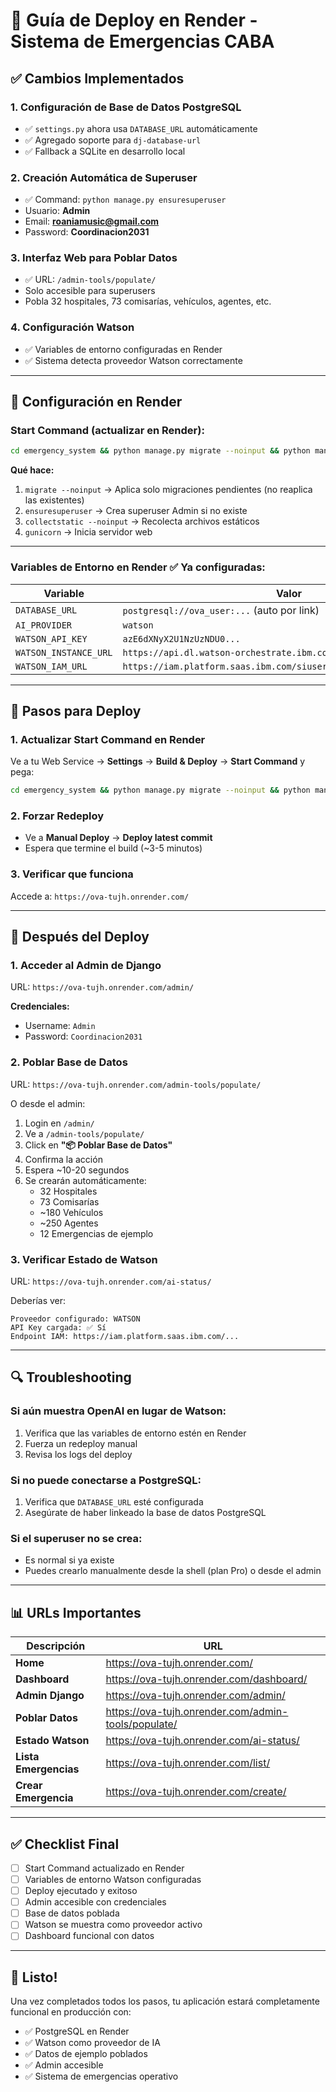 # 🚀 Guía de Deploy en Render - Sistema de Emergencias CABA

## ✅ Cambios Implementados

### 1. **Configuración de Base de Datos PostgreSQL**
- ✅ `settings.py` ahora usa `DATABASE_URL` automáticamente
- ✅ Agregado soporte para `dj-database-url`
- ✅ Fallback a SQLite en desarrollo local

### 2. **Creación Automática de Superuser**
- ✅ Command: `python manage.py ensuresuperuser`
- Usuario: **Admin**
- Email: **roaniamusic@gmail.com**
- Password: **Coordinacion2031**

### 3. **Interfaz Web para Poblar Datos**
- ✅ URL: `/admin-tools/populate/`
- Solo accesible para superusers
- Pobla 32 hospitales, 73 comisarías, vehículos, agentes, etc.

### 4. **Configuración Watson**
- ✅ Variables de entorno configuradas en Render
- ✅ Sistema detecta proveedor Watson correctamente

---

## 🔧 Configuración en Render

### **Start Command** (actualizar en Render):

```bash
cd emergency_system && python manage.py migrate --noinput && python manage.py ensuresuperuser && python manage.py collectstatic --noinput && gunicorn emergency_app.wsgi:application --bind 0.0.0.0:$PORT
```

**Qué hace:**
1. `migrate --noinput` → Aplica solo migraciones pendientes (no reaplica las existentes)
2. `ensuresuperuser` → Crea superuser Admin si no existe
3. `collectstatic --noinput` → Recolecta archivos estáticos
4. `gunicorn` → Inicia servidor web

---

### **Variables de Entorno en Render** ✅ Ya configuradas:

| Variable | Valor |
|----------|-------|
| `DATABASE_URL` | `postgresql://ova_user:...` (auto por link) |
| `AI_PROVIDER` | `watson` |
| `WATSON_API_KEY` | `azE6dXNyX2U1NzUzNDU0...` |
| `WATSON_INSTANCE_URL` | `https://api.dl.watson-orchestrate.ibm.com/instances/...` |
| `WATSON_IAM_URL` | `https://iam.platform.saas.ibm.com/siusermgr/api/1.0/apikeys/token` |

---

## 📝 Pasos para Deploy

### 1. **Actualizar Start Command en Render**
Ve a tu Web Service → **Settings** → **Build & Deploy** → **Start Command** y pega:

```bash
cd emergency_system && python manage.py migrate --noinput && python manage.py ensuresuperuser && python manage.py collectstatic --noinput && gunicorn emergency_app.wsgi:application --bind 0.0.0.0:$PORT
```

### 2. **Forzar Redeploy**
- Ve a **Manual Deploy** → **Deploy latest commit**
- Espera que termine el build (~3-5 minutos)

### 3. **Verificar que funciona**
Accede a: `https://ova-tujh.onrender.com/`

---

## 🎯 Después del Deploy

### **1. Acceder al Admin de Django**
URL: `https://ova-tujh.onrender.com/admin/`

**Credenciales:**
- Username: `Admin`
- Password: `Coordinacion2031`

### **2. Poblar Base de Datos**
URL: `https://ova-tujh.onrender.com/admin-tools/populate/`

O desde el admin:
1. Login en `/admin/`
2. Ve a `/admin-tools/populate/`
3. Click en **"📦 Poblar Base de Datos"**
4. Confirma la acción
5. Espera ~10-20 segundos
6. Se crearán automáticamente:
   - 32 Hospitales
   - 73 Comisarías
   - ~180 Vehículos
   - ~250 Agentes
   - 12 Emergencias de ejemplo

### **3. Verificar Estado de Watson**
URL: `https://ova-tujh.onrender.com/ai-status/`

Deberías ver:
```
Proveedor configurado: WATSON
API Key cargada: ✅ Sí
Endpoint IAM: https://iam.platform.saas.ibm.com/...
```

---

## 🔍 Troubleshooting

### **Si aún muestra OpenAI en lugar de Watson:**
1. Verifica que las variables de entorno estén en Render
2. Fuerza un redeploy manual
3. Revisa los logs del deploy

### **Si no puede conectarse a PostgreSQL:**
1. Verifica que `DATABASE_URL` esté configurada
2. Asegúrate de haber linkeado la base de datos PostgreSQL

### **Si el superuser no se crea:**
- Es normal si ya existe
- Puedes crearlo manualmente desde la shell (plan Pro) o desde el admin

---

## 📊 URLs Importantes

| Descripción | URL |
|-------------|-----|
| **Home** | https://ova-tujh.onrender.com/ |
| **Dashboard** | https://ova-tujh.onrender.com/dashboard/ |
| **Admin Django** | https://ova-tujh.onrender.com/admin/ |
| **Poblar Datos** | https://ova-tujh.onrender.com/admin-tools/populate/ |
| **Estado Watson** | https://ova-tujh.onrender.com/ai-status/ |
| **Lista Emergencias** | https://ova-tujh.onrender.com/list/ |
| **Crear Emergencia** | https://ova-tujh.onrender.com/create/ |

---

## ✅ Checklist Final

- [ ] Start Command actualizado en Render
- [ ] Variables de entorno Watson configuradas
- [ ] Deploy ejecutado y exitoso
- [ ] Admin accesible con credenciales
- [ ] Base de datos poblada
- [ ] Watson se muestra como proveedor activo
- [ ] Dashboard funcional con datos

---

## 🎉 Listo!

Una vez completados todos los pasos, tu aplicación estará completamente funcional en producción con:
- ✅ PostgreSQL en Render
- ✅ Watson como proveedor de IA
- ✅ Datos de ejemplo poblados
- ✅ Admin accesible
- ✅ Sistema de emergencias operativo
